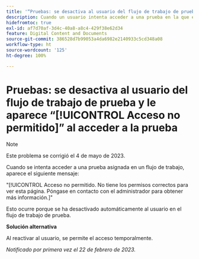 ```yaml
---
title: '“Pruebas: se desactiva al usuario del flujo de trabajo de prueba y le aparece Acceso no permitido al acceder a la prueba”'
description: Cuando un usuario intenta acceder a una prueba en la que está asignado a un flujo de trabajo, ve el mensaje de Acceso no permitido.
hidefromtoc: true
exl-id: af7d70af-3d4c-40a8-a8c4-429f38e62d34
feature: Digital Content and Documents
source-git-commit: 386528d7b99053a4da6982e2140933c5cd348a08
workflow-type: ht
source-wordcount: '125'
ht-degree: 100%

---
```


# Pruebas: se desactiva al usuario del flujo de trabajo de prueba y le aparece “[!UICONTROL Acceso no permitido]” al acceder a la prueba

<!--This is on both the WF and WFP TOCs-->

>[!NOTE]
>
>Este problema se corrigió el 4 de mayo de 2023.

Cuando se intenta acceder a una prueba asignada en un flujo de trabajo, aparece el siguiente mensaje:

&quot;[!UICONTROL Acceso no permitido. No tiene los permisos correctos para ver esta página. Póngase en contacto con el administrador para obtener más información.]&quot;

Esto ocurre porque se ha desactivado automáticamente al usuario en el flujo de trabajo de prueba.

**Solución alternativa**

Al reactivar al usuario, se permite el acceso temporalmente.

_Notificado por primera vez el 22 de febrero de 2023._
